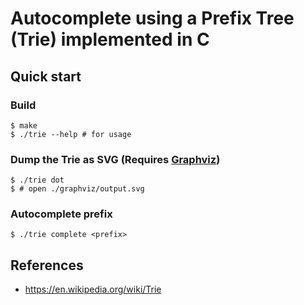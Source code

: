 # Autocomplete using a Prefix Tree (Trie) implemented in C

## Quick start

### Build

```console
$ make
$ ./trie --help # for usage
```

### Dump the Trie as SVG (Requires [Graphviz](https://graphviz.org/))
```
$ ./trie dot
$ # open ./graphviz/output.svg
```

### Autocomplete prefix

```console
$ ./trie complete <prefix>
```

## References

- https://en.wikipedia.org/wiki/Trie
